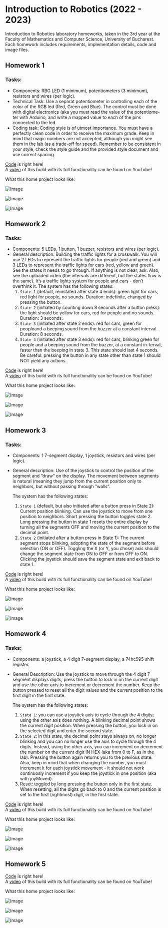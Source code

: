 # Introduction to Robotics (2022 - 2023)

Introduction to Robotics laboratory homeworks, taken in the 3rd year at the Faculty of Mathematics and Computer Science, University of Bucharest. Each homework includes requirements, implementation details, code and image files.

## Homework 1

### Tasks:
  * Components: RBG LED (1 minimum), potentiometers (3 minimum),
resistors and wires (per logic).  
  * Technical Task: Use a separat potentiometer in controlling each of the
color of the RGB led (Red, Green and Blue). The control must be done
with digital electronics (aka you must read the value of the potentiome-
ter with Arduino, and write a mapped value to each of the pins connected
to the led.  
  * Coding task: Coding style is of utmost importance. You must have a
perfectly clean code in order to receive the maximum grade. Keep in mind
that magic numbers are not accepted, although you might see them in the
lab (as a trade-off for speed). Remember to be consistent in your style,
check the style guide and the provided style document and use correct
spacing.  

 [Code](https://github.com/Dani780-C/IntroductionToRobotics/blob/main/homework_1.ino) is right here!  
 A [video](https://www.youtube.com/shorts/NGv-BCZm_9E) of this build with its full functionality can be found on YouTube! 

What this home project looks like:  

 ![Image](https://github.com/Dani780-C/IntroductionToRobotics/blob/main/images/homework_1/homework_1_01.jpeg)  
 
 ![Image](https://github.com/Dani780-C/IntroductionToRobotics/blob/main/images/homework_1/homework_1_02.jpeg)  
 
 ![Image](https://github.com/Dani780-C/IntroductionToRobotics/blob/main/images/homework_1/homework_1_03.jpeg)  
 
 
## Homework 2

### Tasks:  
  * Components: 5 LEDs, 1 button, 1 buzzer, resistors and wires (per logic).  
  * General description: Building the traffic lights for a crosswalk. You will use 2 LEDs to represent the traffic lights for people (red and green) and 3 LEDs to represent the traffic lights for cars (red, yellow and green). See the states it needs to go through. If anything is not clear, ask. Also, see the uploaded video (the intervals are different, but the states flow is the same). It’s a traffic lights system for people and cars - don’t  overthink it. The system has the following states:  
    1. `State 1` (default, reinstated after state 4 ends): green light for cars, red light for people, no sounds. Duration: indefinite, changed  by pressing the button.  
    2. `State 2` (initiated by counting down 8 seconds after a button press): the light should be yellow for cars, red for people and no  sounds. Duration: 3 seconds.  
    3. `State 3` (initiated after state 2 ends): red for cars, green for peopleand a beeping sound from the buzzer at a constant interval. Duration: 8 seconds.  
    4. `State 4` (initiated after state 3 ends): red for cars, blinking green for people and a beeping sound from the buzzer, at a constant in-terval, faster than the beeping in state 3. This state should last 4 seconds.  
    Be careful: pressing the button in any state other than state 1 should NOT yield any actions.  
    
[Code](https://github.com/Dani780-C/IntroductionToRobotics/blob/main/homework_2.ino) is right here!  
A [video](https://www.youtube.com/watch?v=SQXnwjndEao) of this build with its full functionality can be found on YouTube!  

What this home project looks like:  

 ![Image](https://github.com/Dani780-C/IntroductionToRobotics/blob/main/images/homework_1/homework_2_01.jpeg)  
 
 ![Image](https://github.com/Dani780-C/IntroductionToRobotics/blob/main/images/homework_1/homework_2_02.jpeg)  
 
 ![Image](https://github.com/Dani780-C/IntroductionToRobotics/blob/main/images/homework_1/homework_2_03.jpeg)  
 
 
## Homework 3

### Tasks:  
  * Components: 1 7-segment display, 1 joystick, resistors and wires (per
logic).  
  * General description: Use of the joystick to control the position of
the segment and ”draw” on the display. The movement between segments
is natural (meaning they jump from the current position
only to neighbors, but without passing through ”walls”.   

    The system has the following states:  
    1. `State 1` (default, but also initiated after a button press in State 2): Current position blinking. Can use the joystick to move from
one position to neighbors. Short pressing the button toggles state 2. Long pressing the button in state 1 resets the entire display by
turning all the segments OFF and moving the current position to the
decimal point.  
    2. `State 2` (initiated after a button press in State 1): The current
segment stops blinking, adopting the state of the segment before
selection (ON or OFF). Toggling the X (or Y, you chose) axis should
change the segment state from ON to OFF or from OFF to ON.
Clicking the joystick should save the segment state and exit back to
state 1.  

[Code](https://github.com/Dani780-C/IntroductionToRobotics/blob/main/homework_3.ino) is right here!  
A [video](https://youtube.com/shorts/00I67F5Xatk) of this build with its full functionality can be found on YouTube!  

What this home project looks like:  

 ![Image](https://github.com/Dani780-C/IntroductionToRobotics/blob/main/images/homework_1/homework_3_01.jpeg)  
 
 ![Image](https://github.com/Dani780-C/IntroductionToRobotics/blob/main/images/homework_1/homework_3_02.jpeg)  
 
 ![Image](https://github.com/Dani780-C/IntroductionToRobotics/blob/main/images/homework_1/homework_3_03.jpeg)  
 

## Homework 4

### Tasks:  
  * Components: a joystick, a 4 digit 7-segment display, a 74hc595 shift
register.  
  * General Description: Use the joystick to move through the 4 digit 7
segment displays digits, press the button to lock in on the current digit
and use the other axis to increment or decrement the number. Keep the
button pressed to reset all the digit values and the current position to the
first digit in the first state.   

    The system has the following states:  
    1. `State 1`: you can use a joystick axis to cycle through the 4 digits;
using the other axis does nothing. A blinking decimal point shows
the current digit position. When pressing the button, you lock in on
the selected digit and enter the second state.  
    2. `State 2`: in this state, the decimal point stays always on, no
longer blinking and you can no longer use the axis to cycle through
the 4 digits. Instead, using the other axis, you can increment on
decrement the number on the current digit IN HEX (aka from 0
to F, as in the lab). Pressing the button again returns you to the
previous state. Also, keep in mind that when changing the number,
you must increment it for each joystick movement - it should not
work continuosly increment if you keep the joystick in one position
(aka with joyMoved).  
    3. Reset: toggled by long pressing the button only in the first state.
When resetting, all the digits go back to 0 and the current position
is set to the first (rightmost) digit, in the first state.  

[Code](https://github.com/Dani780-C/IntroductionToRobotics/blob/main/homework_4.ino) is right here!  
A [video](https://www.youtube.com/shorts/x7hwTcd5USA) of this build with its full functionality can be found on YouTube!  

What this home project looks like:  

 ![Image](https://github.com/Dani780-C/IntroductionToRobotics/blob/main/images/homework_1/homework_4_01.jpeg)  
 
 ![Image](https://github.com/Dani780-C/IntroductionToRobotics/blob/main/images/homework_1/homework_4_02.jpeg)  
 
 ![Image](https://github.com/Dani780-C/IntroductionToRobotics/blob/main/images/homework_1/homework_4_03.jpeg)  
 

## Homework 5  

[Code](https://github.com/Dani780-C/IntroductionToRobotics/blob/main/homework_5.ino) is right here!  
A [video](https://www.youtube.com/shorts/x7hwTcd5USA) of this build with its full functionality can be found on YouTube!  

What this home project looks like:  

 ![Image](https://github.com/Dani780-C/IntroductionToRobotics/blob/main/images/homework_1/homework_5_01.jpeg) 
 
 ![Image](https://github.com/Dani780-C/IntroductionToRobotics/blob/main/images/homework_1/homework_5_02.jpeg) 
 
 ![Image](https://github.com/Dani780-C/IntroductionToRobotics/blob/main/images/homework_1/homework_5_03.jpeg) 
